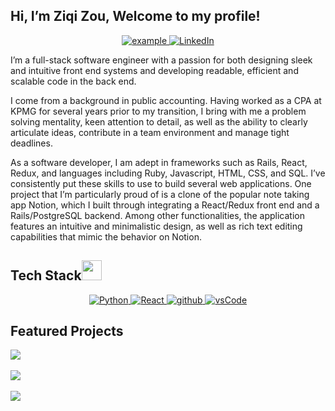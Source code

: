 ## Hi, I’m Ziqi Zou, Welcome to my profile!

<p align ="center">
  <a href="mailto:brianzou1@gmail.com" target="_blank">
    <img src="https://img.shields.io/badge/Gmail-D14836?style=for-the-badge&logo=gmail&logoColor=white" alt="example"/>
  </a>
   <a href="https://www.linkedin.com/in/ziqi-zou-cpa-2a877818a/" target="_blank">
    <img alt="LinkedIn" src="https://img.shields.io/badge/LinkedIn-0077B5?style=for-the-badge&logo=linkedin&logoColor=white">
  </a>   


<p>I’m a full-stack software engineer with a passion for both designing sleek and intuitive front end systems and developing readable, efficient and scalable code in the back end.

I come from a background in public accounting. Having worked as a CPA at KPMG for several years prior to my transition, I bring with me a problem solving mentality, keen attention to detail, as well as the ability to clearly articulate ideas, contribute in a team environment and manage tight deadlines.

As a software developer, I am adept in frameworks such as Rails, React, Redux, and languages including Ruby, Javascript, HTML, CSS, and SQL. I’ve consistently put these skills to use to build several web applications. One project that I’m particularly proud of is a clone of the popular note taking app Notion, which I built through integrating a React/Redux front end and a Rails/PostgreSQL backend. Among other functionalities, the application features an intuitive and minimalistic design, as well as rich text editing capabilities that mimic the behavior on Notion.
</p>



## Tech Stack<img src = "https://media2.giphy.com/media/QssGEmpkyEOhBCb7e1/giphy.gif?cid=ecf05e47a0n3gi1bfqntqmob8g9aid1oyj2wr3ds3mg700bl&rid=giphy.gif" width = 32px> 

<p align="center">
  <a href="https://www.python.org" target="_blank">
    <img alt="Python" src="https://img.shields.io/badge/Python-3776AB?style=for-the-badge&logo=python&logoColor=white">
  </a>
  
  <a href="" target="_blank">
    <img alt="React" src="https://img.shields.io/badge/-ReactJs-61DAFB?logo=react&logoColor=white&style=for-the-badge&logoColor=white">
  </a>
  
  <a href="" target="_blank">
    <img src="https://img.shields.io/badge/github-181717.svg?style=for-the-badge&logo=github&logoColor=white" alt="github" />
  </a>
  <a href="https://code.visualstudio.com/" target="_blank">
    <img src="https://img.shields.io/badge/vscode-007ACC.svg?style=for-the-badge&logo=visualstudiocode&logoColor=white" alt="vsCode"/> 
  </a>
</p>

## Featured Projects

<a href="https://github.com/ziqi23/Grub-Globe-2">

  <img align="center" src="https://github-readme-stats.vercel.app/api/pin/?username=ziqi23&repo=Grub-Globe-2&theme=tokyonight" />
	
</a>  
<br></br>

<a href="https://github.com/ziqi23/FS-Project">

  <img align="center" src="https://github-readme-stats.vercel.app/api/pin/?username=ziqi23&repo=FS-Project&theme=tokyonight" />
	
</a> 
<br></br>
<a href="https://github.com/ziqi23/JS-Project">

  <img align="center" src="https://github-readme-stats.vercel.app/api/pin/?username=ziqi23&repo=JS-Project&theme=tokyonight" />
	
</a> 
<br></br>
